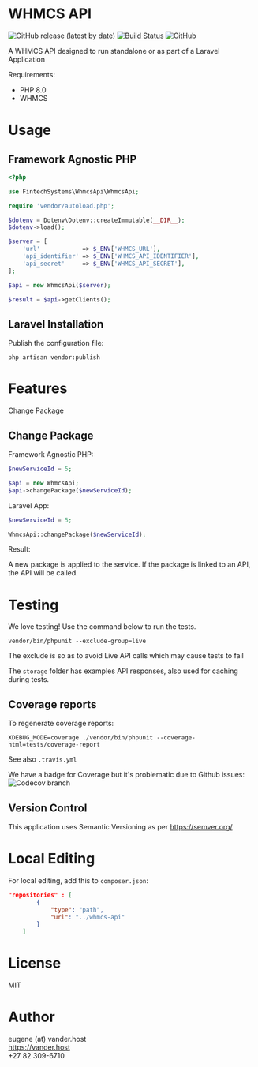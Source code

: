 # WHMCS API
![GitHub release (latest by date)](https://img.shields.io/github/v/release/fintech-systems/packagist-boilerplate) [![Build Status](https://app.travis-ci.com/fintech-systems/packagist-boilerplate.svg?branch=main)](https://app.travis-ci.com/fintech-systems/packagist-boilerplate) ![GitHub](https://img.shields.io/github/license/fintech-systems/packagist-boilerplate)

A WHMCS API designed to run standalone or as part of a Laravel Application

Requirements:

- PHP 8.0
- WHMCS

# Usage

## Framework Agnostic PHP

```php
<?php

use FintechSystems\WhmcsApi\WhmcsApi;

require 'vendor/autoload.php';

$dotenv = Dotenv\Dotenv::createImmutable(__DIR__);
$dotenv->load();

$server = [
    'url'            => $_ENV['WHMCS_URL'],
    'api_identifier' => $_ENV['WHMCS_API_IDENTIFIER'],
    'api_secret'     => $_ENV['WHMCS_API_SECRET'],
];

$api = new WhmcsApi($server);

$result = $api->getClients();
```

## Laravel Installation

Publish the configuration file:

`php artisan vendor:publish`

# Features

Change Package

## Change Package

Framework Agnostic PHP:

```php
$newServiceId = 5;

$api = new WhmcsApi;
$api->changePackage($newServiceId);
```

Laravel App:


```php
$newServiceId = 5;

WhmcsApi::changePackage($newServiceId);
```

Result:

A new package is applied to the service. If the package is linked to an API, the API will be called. 

# Testing

We love testing! Use the command below to run the tests.

`vendor/bin/phpunit --exclude-group=live`

The exclude is so as to avoid Live API calls which may cause tests to fail

The `storage` folder has examples API responses, also used for caching during tests.

## Coverage reports

To regenerate coverage reports:

`XDEBUG_MODE=coverage ./vendor/bin/phpunit --coverage-html=tests/coverage-report`

See also `.travis.yml`

We have a badge for Coverage but it's problematic due to Github issues:<br>
![Codecov branch](https://img.shields.io/codecov/c/github/fintech-systems/whmcs-api/main) 

## Version Control

This application uses Semantic Versioning as per https://semver.org/

# Local Editing

For local editing, add this to `composer.json`:

```json
"repositories" : [
        {
            "type": "path",
            "url": "../whmcs-api"
        }
    ]
```

# License

MIT

# Author

eugene (at) vander.host <br>
https://vander.host <br>
+27 82 309-6710

